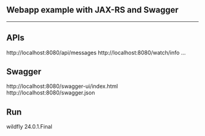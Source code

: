 ## Webapp example with JAX-RS and Swagger

---

## APIs

http://localhost:8080/api/messages
http://localhost:8080/watch/info
...

## Swagger

http://localhost:8080/swagger-ui/index.html
http://localhost:8080/swagger.json

## Run

wildfly 24.0.1.Final
